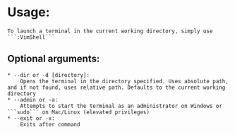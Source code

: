 # Usage:
	To launch a terminal in the current working directory, simply use ```:VimShell```
## Optional arguments:
	* --dir or -d [directory]:
		Opens the terminal in the directory specified. Uses absolute path, and if not found, uses relative path. Defaults to the current working directory
	* --admin or -a:
		Attempts to start the terminal as an administrator on Windows or ```sudo``` on Mac/Linux (elevated privileges)
	* --exit or -x: 
		Exits after command

